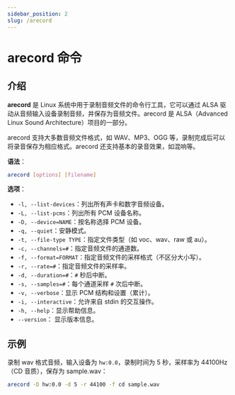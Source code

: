 ```yaml
---
sidebar_position: 2
slug: /arecord
---
```


# arecord 命令



## 介绍

**arecord** 是 Linux 系统中用于录制音频文件的命令行工具，它可以通过 ALSA 驱动从音频输入设备录制音频，并保存为音频文件。arecord 是 ALSA（Advanced Linux Sound Architecture）项目的一部分。

arecord 支持大多数音频文件格式，如 WAV、MP3、OGG 等，录制完成后可以将录音保存为相应格式。arecord 还支持基本的录音效果，如混响等。

**语法**：

```bash
arecord [options] [filename]
```

**选项**：

- `-l, --list-devices`：列出所有声卡和数字音频设备。
- `-L, --list-pcms`：列出所有 PCM 设备名称。
- `-D, --device=NAME`：按名称选择 PCM 设备。
- `-q, --quiet`：安静模式。
- `-t, --file-type TYPE`：指定文件类型（如 voc、wav、raw 或 au）。
- `-c, --channels=#`：指定音频文件的通道数。
- `-f, --format=FORMAT`：指定音频文件的采样格式（不区分大小写）。
- `-r, --rate=#`：指定音频文件的采样率。
- `-d, --duration=#`：`#` 秒后中断。
- `-s, --samples=#`：每个通道采样 `#` 次后中断。
- `-v, --verbose`：显示 PCM 结构和设置（累计）。
- `-i, --interactive`：允许来自 stdin 的交互操作。
- `-h, --help`：显示帮助信息。
- `--version`： 显示版本信息。



## 示例

录制 wav 格式音频，输入设备为 `hw:0.0`，录制时间为 5 秒，采样率为 44100Hz（CD 音质），保存为 sample.wav：

```bash
arecord -D hw:0.0 -d 5 -r 44100 -f cd sample.wav
```

